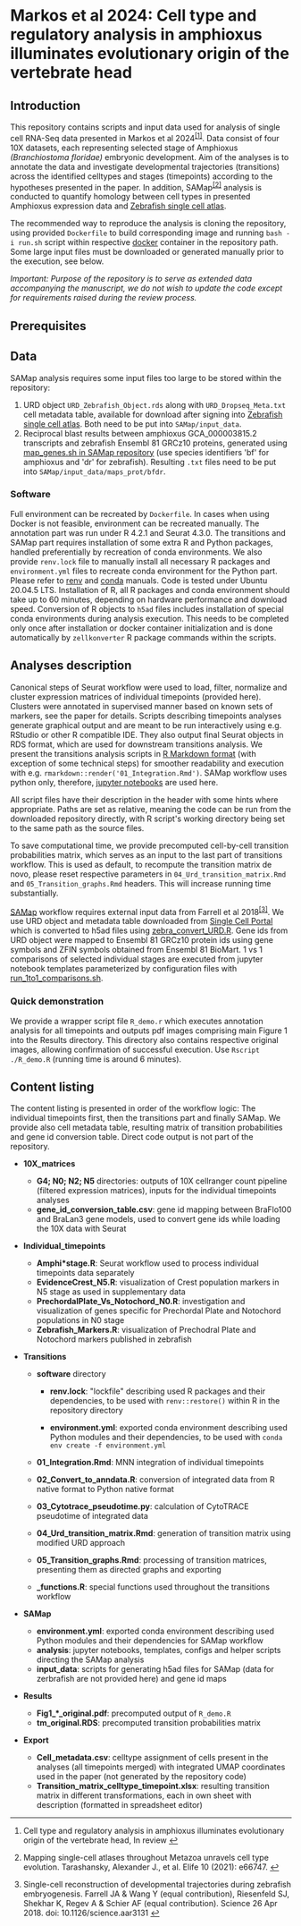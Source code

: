 # Markos et al 2024: Cell type and regulatory analysis in amphioxus illuminates evolutionary origin of the vertebrate head

## Introduction

This repository contains scripts and input data used for analysis of single cell RNA-Seq data presented in Markos et al 2024<sup>[\[1\]](#fn1)</sup>. Data consist of four 10X datasets, each representing selected stage of Amphioxus *(Branchiostoma floridae)* embryonic development. Aim of the analyses is to annotate the data and investigate developmental trajectories (transitions) across the identified celltypes and stages (timepoints) according to the hypotheses presented in the paper. In addition, SAMap<sup>[\[2\]](#fn2)</sup> analysis is conducted to quantify homology between cell types in presented Amphioxus expression data and [Zebrafish single cell atlas](https://singlecell.broadinstitute.org/single_cell/study/SCP162/single-cell-reconstruction-of-developmental-trajectories-during-zebrafish-embryogenesis).

The recommended way to reproduce the analysis is cloning the repository, using provided `Dockerfile` to build corresponding image and running `bash -i run.sh` script within respective [docker](https://www.docker.com/get-started/) container in the repository path. Some large input files must be downloaded or generated manually prior to the execution, see below.

*Important: Purpose of the repository is to serve as extended data accompanying the manuscript, we do not wish to update the code except for requirements raised during the review process.*

## Prerequisites

## Data

SAMap analysis requires some input files too large to be stored within the repository:

1.  URD object `URD_Zebrafish_Object.rds` along with `URD_Dropseq_Meta.txt` cell metadata table, available for download after signing into [Zebrafish single cell atlas](https://singlecell.broadinstitute.org/single_cell/study/SCP162/single-cell-reconstruction-of-developmental-trajectories-during-zebrafish-embryogenesis). Both need to be put into `SAMap/input_data`.
2.  Reciprocal blast results between amphioxus GCA_000003815.2 transcripts and zebrafish Ensembl 81 GRCz10 proteins, generated using [map_genes.sh in SAMap repository](https://github.com/atarashansky/SAMap/blob/main/map_genes.sh) (use species identifiers 'bf' for amphioxus and 'dr' for zebrafish). Resulting `.txt` files need to be put into `SAMap/input_data/maps_prot/bfdr`.

### Software

Full environment can be recreated by `Dockerfile`. In cases when using Docker is not feasible, environment can be recreated manually. The annotation part was run under R 4.2.1 and Seurat 4.3.0. The transitions and SAMap part requires installation of some extra R and Python packages, handled preferentially by recreation of conda environments. We also provide `renv.lock` file to manually install all necessary R packages and `environment.yml` files to recreate conda environment for the Python part. Please refer to [renv](https://rstudio.github.io/renv/reference/restore.html) and [conda](https://conda.io/projects/conda/en/latest/user-guide/tasks/manage-environments.html#create-env-from-file) manuals. Code is tested under Ubuntu 20.04.5 LTS. Installation of R, all R packages and conda environment should take up to 60 minutes, depending on hardware performance and download speed. Conversion of R objects to `h5ad` files includes installation of special conda environments during analysis execution. This needs to be completed only once after installation or docker container initialization and is done automatically by `zellkonverter` R package commands within the scripts.

## Analyses description

Canonical steps of Seurat workflow were used to load, filter, normalize and cluster expression matrices of individual timepoints (provided here). Clusters were annotated in supervised manner based on known sets of markers, see the paper for details. Scripts describing timepoints analyses generate graphical output and are meant to be run interactively using e.g. RStudio or other R compatible IDE. They also output final Seurat objects in RDS format, which are used for downstream transitions analysis. We present the transitions analysis scripts in [R Markdown format](https://bookdown.org/yihui/rmarkdown/basics.html) (with exception of some technical steps) for smoother readability and execution with e.g. `rmarkdown::render('01_Integration.Rmd')`. SAMap workflow uses python only, therefore, [jupyter notebooks](https://jupyter.org/) are used here.

All script files have their description in the header with some hints where appropriate. Paths are set as relative, meaning the code can be run from the downloaded repository directly, with R script's working directory being set to the same path as the source files.

To save computational time, we provide precomputed cell-by-cell transition probabilities matrix, which serves as an input to the last part of transitions workflow. This is used as default, to recompute the transition matrix de novo, please reset respective parameters in `04_Urd_transition_matrix.Rmd` and `05_Transition_graphs.Rmd` headers. This will increase running time substantially.

[SAMap](https://github.com/atarashansky/SAMap) workflow requires external input data from Farrell et al 2018<sup>[\[3\]](#fn3)</sup>. We use URD object and metadata table downloaded from [Single Cell Portal](https://singlecell.broadinstitute.org/single_cell/study/SCP162/single-cell-reconstruction-of-developmental-trajectories-during-zebrafish-embryogenesis) which is converted to h5ad files using [zebra_convert_URD.R](https://github.com/jakubovciak/Vertebrate_Head/blob/main/SAMap/input_data/zebra_convert_URD.R). Gene ids from URD object were mapped to Ensembl 81 GRCz10 protein ids using gene symbols and ZFIN symbols obtained from Ensembl 81 BioMart. 1 vs 1 comparisons of selected individual stages are executed from jupyter notebook templates parameterized by configuration files with [run_1to1_comparisons.sh](https://github.com/jakubovciak/Vertebrate_Head/blob/main/SAMap/analysis/run_1to1_comparisons.sh).

### Quick demonstration

We provide a wrapper script file `R_demo.r` which executes annotation analysis for all timepoints and outputs pdf images comprising main Figure 1 into the Results directory. This directory also contains respective original images, allowing confirmation of successful execution. Use `Rscript ./R_demo.R` (running time is around 6 minutes).

## Content listing

The content listing is presented in order of the workflow logic: The individual timepoints first, then the transitions part and finally SAMap. We provide also cell metadata table, resulting matrix of transition probabilities and gene id conversion table. Direct code output is not part of the repository.

- **10X_matrices**
    
    - **G4; N0; N2; N5** directories: outputs of 10X cellranger count pipeline (filtered expression matrices), inputs for the individual timepoints analyses
    - **gene_id_conversion_table.csv**: gene id mapping between BraFlo100 and BraLan3 gene models, used to convert gene ids while loading the 10X data with Seurat
- **Individual_timepoints**
    
    - **Amphi\*stage.R**: Seurat workflow used to process individual timepoints data separately
    - **EvidenceCrest_N5.R**: visualization of Crest population markers in N5 stage as used in supplementary data
    - **PrechordalPlate_Vs_Notochord_N0.R**: investigation and visualization of genes specific for Prechordal Plate and Notochord populations in N0 stage
    - **Zebrafish_Markers.R**: visualization of Prechodral Plate and Notochord markers published in zebrafish
- **Transitions**
    
    - **software** directory
        
        - **renv.lock**: "lockfile" describing used R packages and their dependencies, to be used with `renv::restore()` within R in the repository directory
            
        - **environment.yml**: exported conda environment describing used Python modules and their dependencies, to be used with `conda env create -f environment.yml`
            
    - **01_Integration.Rmd**: MNN integration of individual timepoints
        
    - **02_Convert_to_anndata.R**: conversion of integrated data from R native format to Python native format
        
    - **03_Cytotrace_pseudotime.py**: calculation of CytoTRACE pseudotime of integrated data
        
    - **04_Urd_transition_matrix.Rmd**: generation of transition matrix using modified URD approach
        
    - **05_Transition_graphs.Rmd**: processing of transition matrices, presenting them as directed graphs and exporting
        
    - **\_functions.R**: special functions used throughout the transitions workflow
        
- **SAMap**
    
    - **environment.yml**: exported conda environment describing used Python modules and their dependencies for SAMap workflow
    - **analysis**: jupyter notebooks, templates, configs and helper scripts directing the SAMap analysis
    - **input_data**: scripts for generating h5ad files for SAMap (data for zerbrafish are not provided here) and gene id maps
- **Results**
    
    - **Fig1_\*\_original.pdf**: precomputed output of `R_demo.R`
    - **tm_original.RDS**: precomputed transition probabilities matrix
- **Export**
    
    - **Cell_metadata.csv**: celltype assignment of cells present in the analyses (all timepoints merged) with integrated UMAP coordinates used in the paper (not generated by the repository code)
    - **Transition_matrix_celltype_timepoint.xlsx**: resulting transition matrix in different transformations, each in own sheet with description (formatted in spreadsheet editor)

* * *

1.  Cell type and regulatory analysis in amphioxus illuminates evolutionary origin of the vertebrate head, In review [↩︎](#fnref1)
    
2.  Mapping single-cell atlases throughout Metazoa unravels cell type evolution. Tarashansky, Alexander J., et al. Elife 10 (2021): e66747. [↩︎](#fnref2)
    
3.  Single-cell reconstruction of developmental trajectories during zebrafish embryogenesis. Farrell JA & Wang Y (equal contribution), Riesenfeld SJ, Shekhar K, Regev A & Schier AF (equal contribution). Science 26 Apr 2018. doi: 10.1126/science.aar3131 [↩︎](#fnref3)